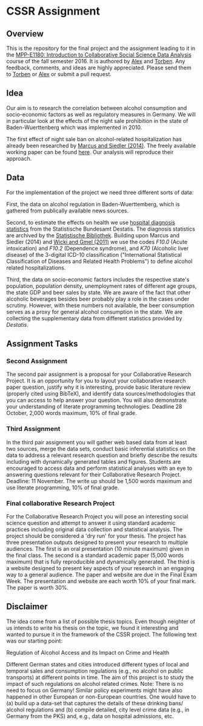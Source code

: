 # CSSR Assignment
## Overview

This is the repository for the final project and the assignment leading to it in the [MPP-E1180: Introduction to Collaborative Social Science Data Analysis](https://github.com/HertieDataScience) course of the fall semester 2016. It is authored by [Alex](https://github.com/corrod3) and [Torben](https://github.com/torbatschow). Any feedback, comments, and ideas are highly appreciated. Please send them to <a href="mailto:t.klausa@mpp.hertie-school.org">Torben</a> or <a href="mailto:a.sacharow@mpp.hertie-school.org">Alex</a> or submit a pull request.

## Idea

Our aim is to research the correlation between alcohol consumption and socio-economic factors as well as regulatory measures in Germany. We will in particular look at the effects of the night sale prohibition in the state of Baden-Wuerttenberg which was implemented in 2010. 

The first effect of night sale ban on alcohol-related hospitalization has already been researched by [Marcus and Siedler (2014)](http://www.sciencedirect.com/science/article/pii/S0047272714002564). The freely available working paper can be found [here](https://www.diw.de/documents/publikationen/73/diw_01.c.494858.de/dp1443.pdf). Our analysis will reproduce their approach.

## Data

For the implementation of the project we need three different sorts of data: 

First, the data on alcohol regulation in Baden-Wuerttemberg, which is gathered from publically available news sources. 

Second, to estimate the effects on health we use [hospital diagnosis statistics](https://www.destatis.de/DE/Publikationen/Thematisch/Gesundheit/Krankenhaeuser/DiagnosedatenKrankenhaus.html) from the Statistische Bundesamt Destatis. The diagnosis statistics are archived by the [Statistische Bibliothek](https://www.destatis.de/GPStatistik/receive/DESerie_serie_00000950?list=all). Building upon Marcus and Siedler (2014) and [Wicki and Gmel (2011)](refhub.elsevier.com/S0047-2727(14)00256-4/rf0235) we use the codes *F10.0* (Acute intoxication) and *F10.2* (Dependence syndrome), and *K70* (Alcoholic liver disease) of the 3-digital ICD-10 classification ("International Statistical Classification of Diseases and Related Health Problems") to define alcohol related hospitalizations. 

Third, the data on socio-economic factors includes the respective state's population, population density, unemployment rates of different age groups, the state GDP and beer sales by state. We are aware of the fact that other alcoholic beverages besides beer probably play a role in the cases under scrutiny. However, with these numbers not available, the beer consumption serves as a proxy for general alcohol consumption in the state. We are collecting the supplementary data from different statistics provided by *Destatis*.


## Assignment Tasks

### Second Assignment
The second pair assignment is a proposal for your Collaborative Research Project. It is an opportunity for you to layout your collaborative research paper question, justify why it is interesting, provide basic literature review (properly cited using BibTeX), and identify data sources/methodologies that you can access to help answer your question. You will also demonstrate your understanding of literate programming technologies. Deadline 28 October, 2,000 words maximum, 10% of final grade.

### Third Assignment

In the third pair assignment you will gather web based data from at least two sources, merge the data sets, conduct basic inferential statistics on the data to address a relevant research question and briefly describe the results including with dynamically generated tables and figures. Students are encouraged to access data and perform statistical analyses with an eye to answering questions relevant for their Collaborative Research Project. Deadline: 11 November. The write up should be 1,500 words maximum and use literate programming, 10% of final grade.

### Final collaborative Research Project

For the Collaborative Research Project you will pose an interesting social science question and attempt to answer it using standard academic practices including original data collection and statistical analysis. The project should be considered a 'dry run' for your thesis. The project has three presentation outputs designed to present your research to multiple audiences. The first is an oral presentation (10 minute maximum) given in the final class. The second is a standard academic paper (5,000 words maximum) that is fully reproducible and dynamically generated. The third is a website designed to present key aspects of your research in an engaging way to a general audience. The paper and website are due in the Final Exam Week. The presentation and website are each worth 10% of your final mark. The paper is worth 30%.

## Disclaimer

The idea come from a list of possible thesis topics. Even though neighter of us intends to write his thesis on the topic, we found it interesting and wanted to pursue it in the framework of the CSSR project. The following text was our starting point:

Regulation of Alcohol Access and its Impact on Crime and Health

Different German states and cities introduced different types of local and temporal sales and consumption regulations (e.g., no alcohol on public transports) at different points in time. The aim of this project is to study the impact of such regulations on alcohol related crimes.
Note: There is no need to focus on Germany! Similar policy experiments might have also happened in other European or non-European countries.
One would have to (a) build up a data-set that captures the details of these drinking bans/ alcohol regulations and (b) compile detailed, city level crime data (e.g., in Germany from the PKS) and, e.g., data on hospital admissions, etc.
